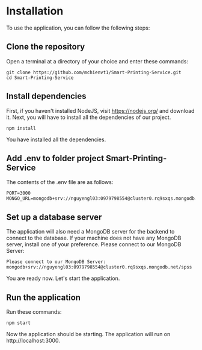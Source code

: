 # Installation
To use the application, you can follow the following steps:
## Clone the repository
Open a terminal at a directory of your choice and enter these commands:
```console
git clone https://github.com/mchienvt1/Smart-Printing-Service.git
cd Smart-Printing-Service
```
## Install dependencies
First, if you haven't installed NodeJS, visit https://nodejs.org/ and download it.
Next, you will have to install all the dependencies of our project. 
```console
npm install
```
You have installed all the dependencies.

## Add .env to folder project Smart-Printing-Service
The contents of the .env file are as follows:
```console
PORT=3000
MONGO_URL=mongodb+srv://nguyengl03:0979798554@cluster0.rq9sxqs.mongodb.net/spss
```
## Set up a database server
The application will also need a MongoDB server for the backend to connect to the database. If your machine does not have any MongoDB server, install one of your preference. 
Please connect to our MongoDB Server: 
```console
Please connect to our MongoDB Server:
mongodb+srv://nguyengl03:0979798554@cluster0.rq9sxqs.mongodb.net/spss
```
You are ready now. Let's start the application.
## Run the application
Run these commands:
```console
npm start
```
Now the application should be starting. The application will run on http://localhost:3000.
